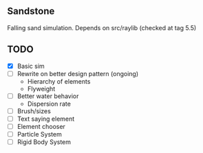 ## Sandstone

Falling sand simulation. Depends on src/raylib (checked at tag 5.5)

## TODO
- [X] Basic sim
- [ ] Rewrite on better design pattern (ongoing)
  - Hierarchy of elements
  - Flyweight
- [ ] Better water behavior
  - Dispersion rate
- [ ] Brush/sizes
- [ ] Text saying element
- [ ] Element chooser
- [ ] Particle System
- [ ] Rigid Body System